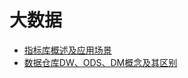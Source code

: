 # 大数据
* [指标库概述及应用场景](https://mp.weixin.qq.com/s/-UV_6PJQKbZuN5PPyIQYDA)
* [数据仓库DW、ODS、DM概念及其区别](https://www.jianshu.com/p/3e1386d6052e)


